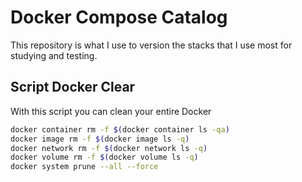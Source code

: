 # Docker Compose Catalog 

This repository is what I use to version the stacks that I use most for studying and testing.

## Script Docker Clear

With this script you can clean your entire Docker

```bash
docker container rm -f $(docker container ls -qa)
docker image rm -f $(docker image ls -q)
docker network rm -f $(docker network ls -q)
docker volume rm -f $(docker volume ls -q)
docker system prune --all --force
```